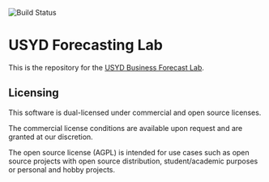 ![Build Status](https://github.com/forecastlab/forecast_dash/actions/workflows/ci.yml/badge.svg)

# USYD Forecasting Lab

This is the repository for the [USYD Business Forecast Lab](https://business-forecast-lab.com).

## Licensing

This software is dual-licensed under commercial and open source licenses.

The commercial license conditions are available upon request and are
granted at our discretion.

The open source license (AGPL) is intended for use cases such as open
source projects with open source distribution, student/academic purposes
or personal and hobby projects.
